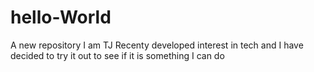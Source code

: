 # hello-World
A new repository
I am TJ
Recenty developed interest in tech and I have decided to try it out to see if it is something I can do
